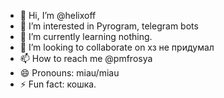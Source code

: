 - 👋 Hi, I’m @helixoff
- 👀 I’m interested in Pyrogram, telegram bots
- 🌱 I’m currently learning nothing.
- 💞️ I’m looking to collaborate on хз не придумал
- 📫 How to reach me @pmfrosya 
- 😄 Pronouns: miau/miau
- ⚡ Fun fact: кошка.  

<!---
helixoff/helixoff is a ✨ special ✨ repository because its `README.md` (this file) appears on your GitHub profile.
You can click the Preview link to take a look at your changes.
--->
